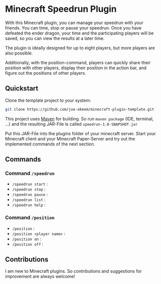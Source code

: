 # Minecraft Speedrun Plugin

With this Minecraft plugin, you can manage your speedrun with your friends. You can time, stop or pause your speedrun. Once you have defeated the ender dragon, your time and the participating players will be saved, so you can view the results at a later time.

The plugin is ideally designed for up to eight players, but more players are also possible.

Additionally, with the position-command, players can quickly share their position with other players, display their position in the action bar, and figure out the positions of other players.

## Quickstart
Clone the template project to your system:
````bash
git clone https://github.com/joe-akeem/minecraft-plugin-template.git
````

This project uses [Maven](https://maven.apache.org/) for building. So run `maven package` (IDE, terminal, ...) and the resulting JAR-File is called `speedrun-1.0-SNAPSHOT.jar`

Put this JAR-File into the plugins folder of your minecraft server. Start your Minecraft client and your Minecraft Paper-Server and try out the implemented commands of the next section.

## Commands

### Command `/speedrun`
- `/speedrun start` : 
- `/speedrun stop` : 
- `/speedrun pause` : 
- `/speedrun list` : 
- `/speedrun help` : 

### Command `/position`
- `/position` : 
- `/position <player name>` : 
- `/position on` :
- `/position off` :

## Contributions
I am new to Minecraft plugins. So contributions and suggestions for improvement are always welcome! 
